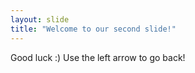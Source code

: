 ```yaml
---
layout: slide
title: "Welcome to our second slide!"
---
```

Good luck :)
Use the left arrow to go back!
